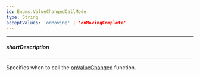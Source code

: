 ```yaml
---
id: Enums.ValueChangedCallMode
type: String
acceptValues: 'onMoving' | 'onMovingComplete'
---
```

---
##### shortDescription
<!-- Description goes here -->

---
<!-- Description goes here -->
Specifies when to call the [onValueChanged](/api-reference/10%20UI%20Components/dxRangeSelector/1%20Configuration/onValueChanged.md '/Documentation/ApiReference/UI_Components/dxRangeSelector/Configuration/#onValueChanged') function.